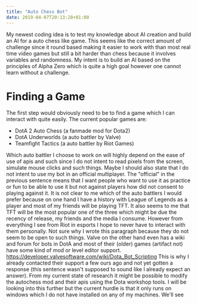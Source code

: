 ```yaml
---
title: "Auto Chess Bot"
date: 2019-04-07T20:13:28+01:00
---
```

My newest coding idea is to test my knowledge about AI creation and build an AI for a auto chess like game.
This seems like the correct amount of challenge since it round based making it easier to work with than most real time video games but still a bit harder than chess because it involves variables and randomness.
My intent is to build an AI based on the principles of Alpha Zero which is quite a high goal however one cannot learn without a challenge.

# Finding a Game
The first step would obviously need to be to find a game which I can interact with quite easily.
The current popular games are:

 - DotA 2 Auto Chess (a fanmade mod for Dota2)
 - DotA Underworlds (a auto battler by Valve)
 - Teamfight Tactics (a auto battler by Riot Games)

Which auto battler I choose to work on will highly depend on the ease of use of apis and such since I do not intent to read pixels from the screen, simulate mouse clicks and such things. Maybe I should also state that I do not intent to use my bot in an official multiplayer. The "official" in the previous sentence means that I want people who want to use it as practice or fun to be able to use it but not against players how did not consent to playing against it.
It is not clear to me which of the auto battlers I would prefer because on one hand I have a history with League of Legends as a player and most of my friends will be playing TFT. It also seems to me that TFT will be the most popular one of the three which might be due the recency of release, my friends and the media I consume. However from everything I see from Riot in esports I hope to never have to interact with them personally.
Not sure why I wrote this paragraph because they do not seem to be open to such things.
Valve on the other hand even has a wiki and forum for bots in DotA and most of their (older) games (artifact not) have some kind of mod or level editor support.
<https://developer.valvesoftware.com/wiki/Dota_Bot_Scripting>
This is why I already contacted their support a few ours ago and not yet gotten a response (this sentence wasn't supposed to sound like I already expect an answer).
From my current state of research it might be possible to modify the autochess mod and their apis using the Dota workshop tools. I will be looking into this further but the current hurdle is that it only runs on windows which I do not have installed on any of my machines. We'll see
